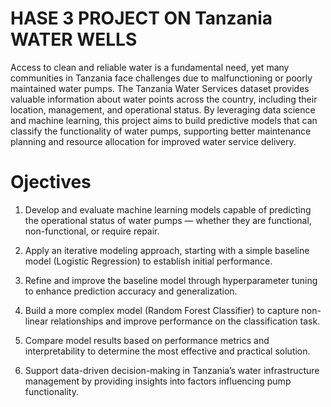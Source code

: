 # **HASE 3 PROJECT ON Tanzania WATER WELLS**

Access to clean and reliable water is a fundamental need, yet many communities in Tanzania face challenges due to malfunctioning or poorly maintained water pumps. 
The Tanzania Water Services dataset provides valuable information about water points across the country, including their location, management, and operational status. 
By leveraging data science and machine learning, this project aims to build predictive models that can classify the functionality of water pumps, supporting better maintenance planning and resource allocation for improved water service delivery.

# **Ojectives**
1. Develop and evaluate machine learning models capable of predicting the operational status of water pumps — whether they are functional, non-functional, or require repair.

2. Apply an iterative modeling approach, starting with a simple baseline model (Logistic Regression) to establish initial performance.

3. Refine and improve the baseline model through hyperparameter tuning to enhance prediction accuracy and generalization.

4. Build a more complex model (Random Forest Classifier) to capture non-linear relationships and improve performance on the classification task.

5. Compare model results based on performance metrics and interpretability to determine the most effective and practical solution.

6. Support data-driven decision-making in Tanzania’s water infrastructure management by providing insights into factors influencing pump functionality.


